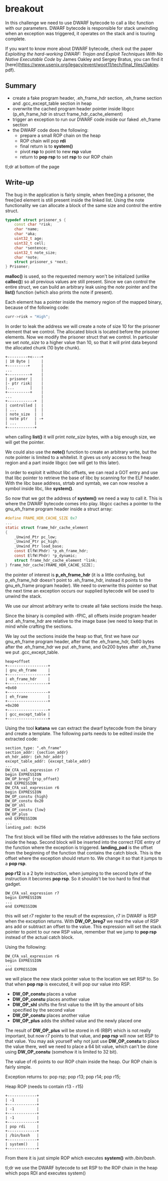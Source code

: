 breakout
========

In this challenge we need to use DWARF bytecode to call a libc function with our parameters. DWARF bytecode is responsible for stack unwinding when an exception was triggered, it operates on the stack and is touring complete.

If you want to know more about DWARF bytecode, check out the paper *Exploiting the hard-working DWARF: Trojan and Exploit Techniques With No Native Executable Code* by James Oakley and Sergey Bratus, you can find it [here](https://www.usenix.org/legacy/event/woot11/tech/final_files/Oakley. pdf).

## Summary

* create a fake program header, .eh_frame_hdr section, .eh_frame section and .gcc_except_table section in heap
* overwrite the cached program header pointer inside libgcc (p_eh_frame_hdr in struct frame_hdr_cache_element)
* trigger an exception to run our DWARF code inside our faked .eh_frame section
* the DWARF code does the following:
    * prepare a small ROP chain on the heap
    * ROP chain will pop **rdi**
    * final return is to  **system()**
    * pivot **rsp** to point to new **rsp** value
    * return to **pop rsp** to set **rsp** to our ROP chain

tl;dr at bottom of the page

## Write-up
The bug in the application is fairly simple, when free()ing a prisoner, the free()ed element is still present inside the linked list.
Using the note functionality we can allocate a block of the same size and control the entire struct.

```cpp
typedef struct prisoner_s {
    const char *risk;
    char *name;
    char *aka;
    uint32_t age;
    uint32_t cell;
    char *sentence;
    uint32_t note_size;
    char *note;
    struct prisoner_s *next;
} Prisoner;
```

**malloc()** is used, so the requested memory won't be initialized (unlike **calloc()**) so all previous values are still present. 
Since we can control the entire struct, we can build an arbitrary leak using the *note* pointer and the **list()** function (which also prints the note if present).

Each element has a pointer inside the memory region of the mapped binary, because of the following code:

```cpp
curr->risk = "High";
```

In order to leak the address we will create a note of size 10 for the prisoner element that we control. The allocated block is located before the prisoner elements. Now we modify the prisoner struct that we control. In particular we set *note_size* to a higher value than 10, so that it will print data beyond the allocated chunk (10 byte chunk).

```
+---------+<----+
| 10 Byte |     |
+---------+     |
...             |
+----------+    |
| prisoner |    |
|- ptr risk|    |
|...       |    |
+----------+    |
...             |
+------------+  |
| controlled |  |
| ...        |  |
| note_size  |  |
| note ptr   | -+
| ...        |
+------------+
```

when calling **list()** it will print *note_size* bytes, with a big enough size, we will get the pointer.

We could also use the **note()** function to create an arbitrary write, but the note pointer is limited to a whitelist. It gives us only access to the heap region and a part inside libgcc (we will get to this later).

In order to exploit it without libc offsets, we can read a GOT entry and use that libc pointer to retrieve the base of libc by scanning for the ELF header. With the libc base address, strtab and symtab, we can now resolve a symbol inside libc, like **system()**.

So now that we got the address of **system()** we need a way to call it. This is where the DWARF bytecode comes into play.
libgcc caches a pointer to the gnu_eh_frame program header inside a struct array:

```c
#define FRAME_HDR_CACHE_SIZE 0x7
...
static struct frame_hdr_cache_element
{
    _Unwind_Ptr pc_low;
    _Unwind_Ptr pc_high;
    _Unwind_Ptr load_base;
    const ElfW(Phdr) *p_eh_frame_hdr;
    const ElfW(Phdr) *p_dynamic;
    struct frame_hdr_cache_element *link;
} frame_hdr_cache[FRAME_HDR_CACHE_SIZE];
```

the pointer of interest is **p_eh_frame_hdr** (it is a little confusing, but p_eh_frame_hdr doesn't point to .eh_frame_hdr, instead it points to the gnu_eh_frame program header). We need to overwrite this pointer so that the next time an exception occurs our supplied bytecode will be used to unwind the stack.

We use our almost arbitrary write to create all fake sections inside the heap.

Since the binary is compiled with -fPIC, all offsets inside program header and .eh_frame_hdr are relative to the image base (we need to keep that in mind while crafting the sections.

We lay out the sections inside the heap so that, first we have our gnu_eh_frame program header, after that the .eh_frame_hdr, 0x60 bytes after the .eh_frame_hdr we put .eh_frame, and 0x200 bytes after .eh_frame we put .gcc_except_table.

```
heap+offset
+------------------+
| gnu_eh_frame     |
+------------------+
| eh_frame_hdr     |
+------------------+
+0x60
+------------------+
| eh_frame         |
+------------------+
+0x200
+------------------+
| gcc_except_table |
+------------------+
```

Using the tool **katana** we can extract the dwarf bytecode from the binary and create a template. The following parts needs to be edited inside the extracted code:

```
section_type: ".eh_frame"
section_addr: {section_addr}
eh_hdr_addr: {eh_hdr_addr}
except_table_addr: {except_table_addr}
...
DW_CFA_val_expression r7
begin EXPRESSION
DW_OP_breg7 {rsp_offset}
end EXPRESSION
DW_CFA_val_expression r6
begin EXPRESSION
DW_OP_constu {high}
DW_OP_constu 0x20
DW_OP_shl
DW_OP_constu {low}
DW_OP_plus
end EXPRESSION
...
landing_pad: 0x256
```

The first block will be filled with the relative addresses to the fake sections inside the heap. Second block will be inserted into the correct FDE entry of the function where the exception is triggered. **landing_pad** is the offset from the beginning of the function that contains the catch block. This is the offset where the exception should return to. We change it so that it jumps to a **pop rsp**.

**pop r12** is a 2 byte instruction, when jumping to the second byte of the instruction it becomes **pop rsp**. So it shouldn't be too hard to find that gadget.

```
DW_CFA_val_expression r7
begin EXPRESSION
...
end EXPRESSION
```

this will set r7 register to the result of the expression, r7 in DWARF is RSP when the exception returns. With **DW_OP_breg7** we read the value of RSP ans add or subtract an offset to the value. This expression will set the stack pointer to point to our new RSP value, remember that we jump to **pop rsp** instead of the actual catch block.

Using the following:
```
DW_CFA_val_expression r6
begin EXPRESSION
...
end EXPRESSION
```

we will place the new stack pointer value to the location we set RSP to. So that when **pop rsp** is executed, it will pop our value into RSP.

* **DW_OP_constu** places a value
* **DW_OP_constu** places another value
* **DW_OP_shl** shifts the first value to the lift by the amount of bits specified by the second value
* **DW_OP_constu** places another value
* **DW_OP_plus** adds the shifted value and the newly placed one

The result of **DW_OP_plus** will be stored in r6 (RBP) which is not really important, but now r7 points to that value, and **pop rsp** will now set RSP to that value. You may ask yourself why not just use **DW_OP_constu** to place the value there, well we need to place a 64 bit value, which can't be done using **DW_OP_constu** (somehow it is limited to 32 bit).

The value of r6 points to our ROP chain inside the heap. Our ROP chain is fairly simple.

Exception returns to:
pop rsp; pop r13; pop r14; pop r15;

Heap ROP (needs to contain r13 - r15)
```
+-------------+
| -1          |
+-------------+
| -1          |
+-------------+
| -1          |
+-------------+
| pop rdi     |
+-------------+
| /bin/bash   |
+-------------+
| system()    |
+-------------+

```

From there it is just simple ROP which executes **system()** with */bin/bash*.

tl;dr we use the DWARF bytecode to set RSP to the ROP chain in the heap which pops RDI and executes system()
